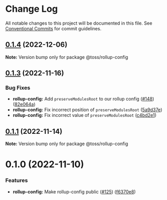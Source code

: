 # Change Log

All notable changes to this project will be documented in this file.
See [Conventional Commits](https://conventionalcommits.org) for commit guidelines.

## [0.1.4](https://github.com/toss/slash/compare/@toss/rollup-config@0.1.3...@toss/rollup-config@0.1.4) (2022-12-06)

**Note:** Version bump only for package @toss/rollup-config





## [0.1.3](https://github.com/toss/slash/compare/@toss/rollup-config@0.1.1...@toss/rollup-config@0.1.3) (2022-11-16)


### Bug Fixes

* **rollup-config:** Add `preserveModulesRoot` to our rollup config ([#148](https://github.com/toss/slash/issues/148)) ([82e064a](https://github.com/toss/slash/commit/82e064afe72b7723ccbbe952c4630ab8340cfeda))
* **rollup-config:** Fix incorrect position of `preserveModulesRoot` ([5a9d37e](https://github.com/toss/slash/commit/5a9d37e6e89712556b739eb38eb81ab076d6c093))
* **rollup-config:** Fix incorrect value of `preserveModulesRoot` ([c4bd2e1](https://github.com/toss/slash/commit/c4bd2e113ed44853598584c40d6f60a84eb66a9f))





## [0.1.1](https://github.com/toss/slash/compare/@toss/rollup-config@0.1.0...@toss/rollup-config@0.1.1) (2022-11-14)

**Note:** Version bump only for package @toss/rollup-config





# 0.1.0 (2022-11-10)


### Features

* **rollup-config:** Make rollup-config public ([#125](https://github.com/toss/slash/issues/125)) ([f6370e8](https://github.com/toss/slash/commit/f6370e8c4b0fa926e923b518c26b7071ee0e53da))
